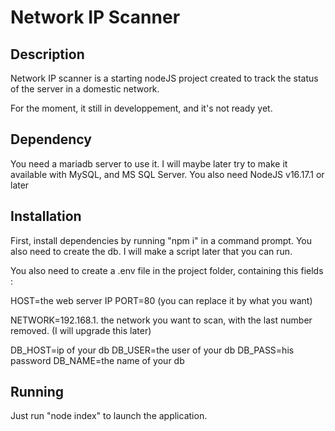 <h1>Network IP Scanner</h1>

<h2>Description</h2>

Network IP scanner is a starting nodeJS project created to track the status of the server in a domestic network.

For the moment, it still in developpement, and it's not ready yet.

<h2>Dependency</h2>

You need a mariadb server to use it. I will maybe later try to make it available with MySQL, and MS SQL Server.
You also need NodeJS v16.17.1 or later

<h2>Installation</h2>

First, install dependencies by running "npm i" in a command prompt. You also need to create the db. I will make a script later that you can run.

You also need to create a .env file in the project folder, containing this fields :

HOST=the web server IP
PORT=80 (you can replace it by what you want)

NETWORK=192.168.1. the network you want to scan, with the last number removed. (I will upgrade this later)

DB_HOST=ip of your db
DB_USER=the user of your db
DB_PASS=his password
DB_NAME=the name of your db

<h2>Running</h2>

Just run "node index" to launch the application.
